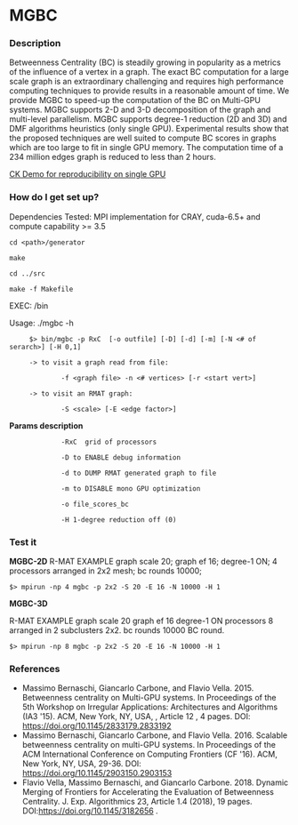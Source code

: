 # MGBC
### Description ###

Betweenness Centrality (BC) is steadily growing in popularity as a metrics of the influence of a vertex in a graph. 
The exact BC computation for a large scale graph is an extraordinary challenging and requires high performance computing techniques to provide results in a reasonable amount of time. 
We provide MGBC to speed-up the computation of the BC on Multi-GPU systems. 
MGBC supports 2-D and 3-D decomposition of the graph and multi-level parallelism.
MGBC supports degree-1 reduction (2D and 3D) and DMF algorithms heuristics (only single GPU). 
Experimental results show that the proposed techniques are well suited to compute BC scores in graphs which are too large to fit in single GPU memory. 
The computation time of a 234 million edges graph is reduced to less than 2 hours.

[CK Demo for reproducibility on single GPU](https://github.com/ctuning/ck-bc)

### How do I get set up? ###

Dependencies Tested: MPI implementation for CRAY, cuda-6.5+ and compute capability >= 3.5

```
cd <path>/generator

make

cd ../src

make -f Makefile
```

EXEC: <path>/bin

Usage: 
./mgbc -h

         $> bin/mgbc -p RxC  [-o outfile] [-D] [-d] [-m] [-N <# of serarch>] [-H 0,1] 

         -> to visit a graph read from file: 

                 -f <graph file> -n <# vertices> [-r <start vert>] 

         -> to visit an RMAT graph: 

                 -S <scale> [-E <edge factor>] 

**Params description**

                 -RxC  grid of processors

                 -D to ENABLE debug information

                 -d to DUMP RMAT generated graph to file

                 -m to DISABLE mono GPU optimization

                 -o file_scores_bc

                 -H 1-degree reduction off (0)

### Test it ###

**MGBC-2D** 
R-MAT EXAMPLE
graph scale 20; 
graph ef 16;
degree-1 ON;
4 processors arranged in 2x2 mesh;
bc rounds 10000;
```
$> mpirun -np 4 mgbc -p 2x2 -S 20 -E 16 -N 10000 -H 1
```
**MGBC-3D**

R-MAT EXAMPLE
graph scale 20
graph ef 16
degree-1 ON
processors 8 arranged in 2 subclusters 2x2.
bc rounds 10000 BC round.
```
$> mpirun -np 8 mgbc -p 2x2 -S 20 -E 16 -N 10000 -H 1
```

### References  ###
* Massimo Bernaschi, Giancarlo Carbone, and Flavio Vella. 2015. Betweenness centrality on Multi-GPU systems. In Proceedings of the 5th Workshop on Irregular Applications: Architectures and Algorithms (IA3 '15). ACM, New York, NY, USA, , Article 12 , 4 pages. DOI: https://doi.org/10.1145/2833179.2833192
* Massimo Bernaschi, Giancarlo Carbone, and Flavio Vella. 2016. Scalable betweenness centrality on multi-GPU systems. In Proceedings of the ACM International Conference on Computing Frontiers (CF '16). ACM, New York, NY, USA, 29-36. DOI: https://doi.org/10.1145/2903150.2903153
* Flavio Vella, Massimo Bernaschi, and Giancarlo Carbone. 2018. Dynamic Merging of Frontiers for Accelerating the Evaluation of Betweenness Centrality. J. Exp. Algorithmics 23, Article 1.4 (2018), 19 pages. DOI:https://doi.org/10.1145/3182656
.

